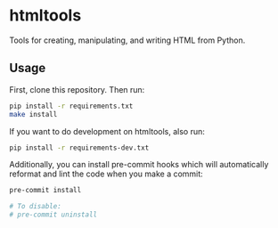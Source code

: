 # htmltools

Tools for creating, manipulating, and writing HTML from Python.


## Usage

First, clone this repository. Then run:

```sh
pip install -r requirements.txt
make install
```

If you want to do development on htmltools, also run:

```sh
pip install -r requirements-dev.txt
```

Additionally, you can install pre-commit hooks which will automatically reformat and lint the code when you make a commit:

```sh
pre-commit install

# To disable:
# pre-commit uninstall
```
